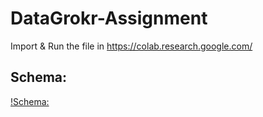 # DataGrokr-Assignment
Import & Run the file in https://colab.research.google.com/
## Schema:
[!Schema:](https://github.com/XFlawless1/DataGrokr-Assignment/blob/main/chess_schema.png)
